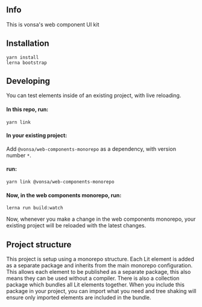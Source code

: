 ## Info

This is vonsa's web component UI kit

## Installation

```
yarn install
lerna bootstrap
```

## Developing

You can test elements inside of an existing project, with live reloading.

#### In this repo, run:
```
yarn link
```

#### In your existing project:

Add `@vonsa/web-components-monorepo` as a dependency, with version number `*`.

#### run:
```
yarn link @vonsa/web-components-monorepo
```

#### Now, in the web components monorepo, run:
```
lerna run build:watch
```

Now, whenever you make a change in the web components monorepo, your existing project will be reloaded with the latest changes.

## Project structure

This project is setup using a monorepo structure.
Each Lit element is added as a separate package and inherits from the main monorepo configuration. This allows each element to be published as a separate package, this also means they can be used without a compiler.
There is also a collection package which bundles all Lit elements together. When you include this package in your project, you can import what you need and tree shaking will ensure only imported elements are included in the bundle.
